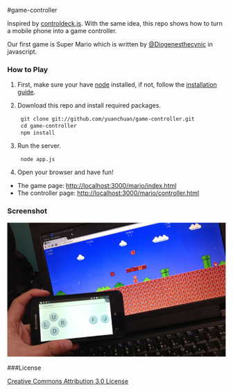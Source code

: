 #game-controller

Inspired by [controldeck.js](https://github.com/dfcb/controldeck.js). With the same idea, this repo shows how to turn a mobile phone into a game controller.

Our first game is Super Mario which is written by [@Diogenesthecynic](https://github.com/Diogenesthecynic/) in javascript. 

### How to Play

1. First, make sure your have [node](http://nodejs.org/) installed, if not, follow the [installation guide](https://github.com/joyent/node/wiki/Installation).

2. Download this repo and install required packages.
        
        git clone git://github.com/yuanchuan/game-controller.git
        cd game-controller 
        npm install

3. Run the server.

        node app.js

4. Open your browser and have fun!

  - The game page: [http://localhost:3000/mario/index.html](http://localhost:3000/mario/) 
  - The controller page: [http://localhost:3000/mario/controller.html](http://localhost:3000/mario/controller.html)

### Screenshot

![supermario](screenshot/mario.jpg)

###License

[Creative Commons Attribution 3.0 License](http://creativecommons.org/licenses/by/3.0/)
